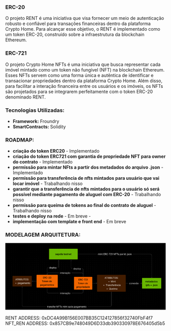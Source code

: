 ### ERC-20

O projeto RENT é uma iniciativa que visa fornecer um meio de autenticação robusto e confiável para transações financeiras dentro da plataforma Crypto Home. Para alcançar esse objetivo, o RENT é implementado como um token ERC-20, construído sobre a infraestrutura da blockchain Ethereum.

### ERC-721

O projeto Crypto Home NFTs é uma iniciativa que busca representar cada imóvel mintado como um token não fungível (NFT) na blockchain Ethereum. Esses NFTs servem como uma forma única e autêntica de identificar e transacionar propriedades dentro da plataforma Crypto Home. Além disso, para facilitar a interação financeira entre os usuários e os imóveis, os NFTs são projetados para se integrarem perfeitamente com o token ERC-20 denominado RENT.

### Tecnologias Utilizadas:

- **Framework:** Froundry
- **SmartContracts:** Solidity

### ROADMAP:

- **criação do token ERC20** - Implementado
- **criação do token ERC721 com garantia de propriedade NFT para owner do contrato** - Implementado
- **permissão para mintar NFts a partir dos metadados do arquivo .json** - Implementado
- **permissão para transferência de nfts mintados para usuário que vai locar imóvel** - Trabalhando nisso
- **garantir que a transferência de nfts mintados para o usuário só será possível mediante pagamento de aluguel com ERC-20** - Trabalhando nisso
- **permissão para queima de tokens ao final do contrato de aluguel** - Trabalhando nisso
- **testes e deploy na rede** - Em breve -
- **implementação com template e front end** - Em breve

### MODELAGEM ARQUITETURA:

![alt text](image-7.png)

RENT ADDRESS: 0xDC4A99B156E007BB35C124127856f32740FbF4f7
NFT_REN ADDRESS: 0x857CB9e748049D6D33db390330978E676405d5b5
